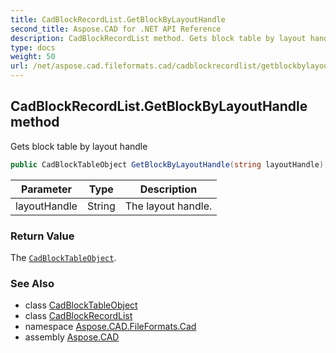 ```yaml
---
title: CadBlockRecordList.GetBlockByLayoutHandle
second_title: Aspose.CAD for .NET API Reference
description: CadBlockRecordList method. Gets block table by layout handle
type: docs
weight: 50
url: /net/aspose.cad.fileformats.cad/cadblockrecordlist/getblockbylayouthandle/
---
```

## CadBlockRecordList.GetBlockByLayoutHandle method

Gets block table by layout handle

```csharp
public CadBlockTableObject GetBlockByLayoutHandle(string layoutHandle)
```

| Parameter | Type | Description |
| --- | --- | --- |
| layoutHandle | String | The layout handle. |

### Return Value

The [`CadBlockTableObject`](../../../aspose.cad.fileformats.cad.cadtables/cadblocktableobject/).

### See Also

* class [CadBlockTableObject](../../../aspose.cad.fileformats.cad.cadtables/cadblocktableobject/)
* class [CadBlockRecordList](../)
* namespace [Aspose.CAD.FileFormats.Cad](../../cadblockrecordlist/)
* assembly [Aspose.CAD](../../../)


